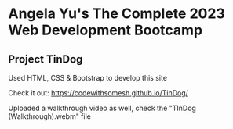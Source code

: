 # Angela Yu's The Complete 2023 Web Development Bootcamp 

## Project TinDog 


Used HTML, CSS & Bootstrap to develop this site

Check it out:
https://codewithsomesh.github.io/TinDog/

Uploaded a walkthrough video as well,  check the "TInDog (Walkthrough).webm" file
